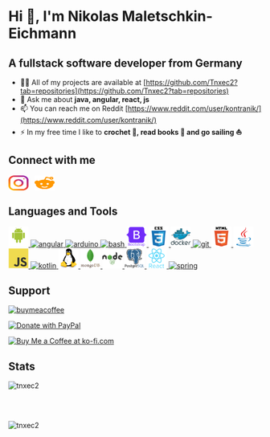 # Hi 👋, I'm Nikolas Maletschkin-Eichmann
## A fullstack software developer from Germany

- 👨‍💻 All of my projects are available at [https://github.com/Tnxec2?tab=repositories](https://github.com/Tnxec2?tab=repositories)
- 💬 Ask me about **java, angular, react, js**
- 📫 You can reach me on Reddit [https://www.reddit.com/user/kontranik/](https://www.reddit.com/user/kontranik/)
- ⚡ In my free time I like to **crochet 🧶, read books 📖 and go sailing ⛵️**

## Connect with me
<p align="left">
<a href="https://instagram.com/monsuzin" target="blank"><img align="center" src="images/instagram.svg" alt="monsuzin" height="30" width="40" /></a>
&nbsp;
<a href="https://www.reddit.com/user/kontranik" target="blank"><img align="center" src="images/reddit.svg" alt="monsuzin" height="30" width="40" /></a>
</p>

## Languages and Tools
<p align="left"> 
  <a href="https://developer.android.com" target="_blank" rel="noreferrer"> 
    <img src="https://raw.githubusercontent.com/devicons/devicon/master/icons/android/android-original-wordmark.svg" alt="android" width="40" height="40"/> 
  </a> 
  <a href="https://angular.io" target="_blank" rel="noreferrer" > 
    <img src="https://angular.io/assets/images/logos/angular/angular.svg" alt="angular" width="40" height="40"/> 
  </a> 
  <a href="https://www.arduino.cc/" target="_blank" rel="noreferrer"> 
    <img src="https://cdn.worldvectorlogo.com/logos/arduino-1.svg" alt="arduino" width="40" height="40"/> 
  </a> 
  <a href="https://www.gnu.org/software/bash/" target="_blank" rel="noreferrer"> 
    <img src="https://www.vectorlogo.zone/logos/gnu_bash/gnu_bash-icon.svg" alt="bash" width="40" height="40"/> 
  </a>
  <a href="https://getbootstrap.com" target="_blank" rel="noreferrer">
    <img src="https://raw.githubusercontent.com/devicons/devicon/master/icons/bootstrap/bootstrap-plain-wordmark.svg" alt="bootstrap" width="40" height="40"/>
  </a> 
  <a href="https://www.w3schools.com/css/" target="_blank" rel="noreferrer"> 
    <img src="https://raw.githubusercontent.com/devicons/devicon/master/icons/css3/css3-original-wordmark.svg" alt="css3" width="40" height="40"/> 
  </a> 
  <a href="https://www.docker.com/" target="_blank" rel="noreferrer"> 
    <img src="https://raw.githubusercontent.com/devicons/devicon/master/icons/docker/docker-original-wordmark.svg" alt="docker" width="40" height="40"/> 
  </a>
  <a href="https://git-scm.com/" target="_blank" rel="noreferrer">
    <img src="https://www.vectorlogo.zone/logos/git-scm/git-scm-icon.svg" alt="git" width="40" height="40"/> 
  </a> 
  <a href="https://www.w3.org/html/" target="_blank" rel="noreferrer">
    <img src="https://raw.githubusercontent.com/devicons/devicon/master/icons/html5/html5-original-wordmark.svg" alt="html5" width="40" height="40"/> 
  </a>
  <a href="https://www.java.com" target="_blank" rel="noreferrer">
    <img src="https://raw.githubusercontent.com/devicons/devicon/master/icons/java/java-original.svg" alt="java" width="40" height="40"/>
  </a> 
  <a href="https://developer.mozilla.org/en-US/docs/Web/JavaScript" target="_blank" rel="noreferrer"> 
    <img src="https://raw.githubusercontent.com/devicons/devicon/master/icons/javascript/javascript-original.svg" alt="javascript" width="40" height="40"/>
  </a>
  <a href="https://kotlinlang.org" target="_blank" rel="noreferrer">
    <img src="https://www.vectorlogo.zone/logos/kotlinlang/kotlinlang-icon.svg" alt="kotlin" width="40" height="40"/> 
  </a> 
  <a href="https://www.linux.org/" target="_blank" rel="noreferrer">
    <img src="https://raw.githubusercontent.com/devicons/devicon/master/icons/linux/linux-original.svg" alt="linux" width="40" height="40"/>
  </a>
  <a href="https://www.mongodb.com/" target="_blank" rel="noreferrer">
    <img src="https://raw.githubusercontent.com/devicons/devicon/master/icons/mongodb/mongodb-original-wordmark.svg" alt="mongodb" width="40" height="40"/>
  </a> 
  <a href="https://nodejs.org" target="_blank" rel="noreferrer">
    <img src="https://raw.githubusercontent.com/devicons/devicon/master/icons/nodejs/nodejs-original-wordmark.svg" alt="nodejs" width="40" height="40"/>
  </a> 
  <a href="https://www.postgresql.org" target="_blank" rel="noreferrer"> 
    <img src="https://raw.githubusercontent.com/devicons/devicon/master/icons/postgresql/postgresql-original-wordmark.svg" alt="postgresql" width="40" height="40"/> 
  </a>
  <a href="https://reactjs.org/" target="_blank" rel="noreferrer">
    <img src="https://raw.githubusercontent.com/devicons/devicon/master/icons/react/react-original-wordmark.svg" alt="react" width="40" height="40"/>
  </a>
  <a href="https://spring.io/" target="_blank" rel="noreferrer"> <img src="https://www.vectorlogo.zone/logos/springio/springio-icon.svg" alt="spring" width="40" height="40"/> </a> </p>

## Support
<p align="left">
  <a href="https://www.buymeacoffee.com/tnxec2">
    <img src="https://cdn.buymeacoffee.com/buttons/v2/default-yellow.png" height="50" width="210" alt="buymeacoffee" />
  </a>
</p>
<p align="left">
  <a href="https://www.paypal.com/donate/?hosted_button_id=KJYJ8M8GCEFR4">
    <img src="https://raw.githubusercontent.com/stefan-niedermann/paypal-donate-button/master/paypal-donate-button.png" height="70" alt="Donate with PayPal" />
  </a>
</p>
<p align="left">
<a href='https://ko-fi.com/M4M013ITNJ' target='_blank'>
  <img height="50" width="210"  src='https://storage.ko-fi.com/cdn/kofi2.png?v=3' alt='Buy Me a Coffee at ko-fi.com' />
</a>
</p>

## Stats
<p align="left">
  <img src="https://github-readme-stats.vercel.app/api/top-langs?username=tnxec2&show_icons=true&locale=en&layout=compact" alt="tnxec2" />
</p>
<br>
<br>
<p align="left">
  <img src="https://github-readme-stats.vercel.app/api?username=tnxec2&show_icons=true&locale=en" alt="tnxec2" />
</p>

